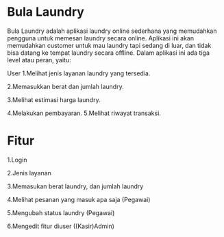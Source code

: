 <h1>Bula Laundry</h1>

Bula Laundry adalah aplikasi laundry online sederhana yang memudahkan pengguna untuk memesan laundry secara online. Aplikasi ini akan memudahkan customer untuk mau laundry tapi sedang di luar, dan tidak bisa datang ke tempat laundry secara offline. 
Dalam aplikasi ini ada tiga level atau peran, yaitu:

User
1.Melihat jenis layanan laundry yang tersedia.

2.Memasukkan berat dan jumlah laundry.

3.Melihat estimasi harga laundry.

4.Melakukan pembayaran.
5.Melihat riwayat transaksi.

<h1>Fitur</h1> 

1.Login 

2.Jenis layanan

3.Memasukan berat laundry, dan jumlah laundry

4.Melihat pesanan yang masuk apa saja (Pegawai)

5.Mengubah status laundry (Pegawai)

6.Mengedit fitur diuser ((Kasir)Admin)
